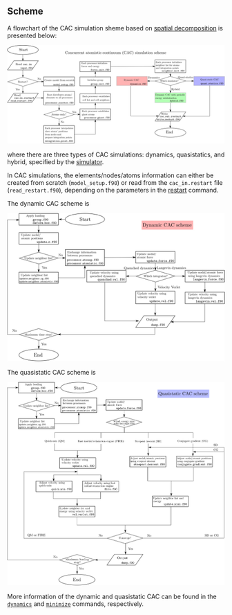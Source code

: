 ## Scheme

A flowchart of the CAC simulation sheme based on [spatial decomposition](parall.md) is presented below:

![cac-scheme](fig/cac-scheme.jpg)

where there are three types of CAC simulations: dynamics, quasistatics, and hybrid, specified by the [simulator](../chapter5/simulator.md).

In CAC simulations, the elements/nodes/atoms information can either be created from scratch (`model_setup.f90`) or read from the `cac_in.restart` file (`read_restart.f90`), depending on the parameters in the [restart](../chapter5/restart.md) command.

The dynamic CAC scheme is

![dynamic-scheme](fig/dynamic-scheme.jpg)

The quasistatic CAC scheme is

![static-scheme](fig/static-scheme.jpg)

More information of the dynamic and quasistatic CAC can be found in the [`dynamics`](../chapter5/dynamics.md) and [`minimize`](../chapter5/minimize.md) commands, respectively.